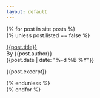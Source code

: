 ```yaml
---
layout: default
---
```


<div id="posts">

{% for post in site.posts %}   
    {% unless post.listed == false %}
        <div class="post">
            <div class="title"><a href="{{post.url}}">{{post.title}}</a></div>
            <div class="info">
                <div class="author">By {{post.author}}</div>
                <div class="date">
                    <i class="fa fa-calendar"></i>
                    {{post.date | date: "%-d %B %Y"}}
                </div>
            </div>
            <p>{{post.excerpt}}</p>
        </div>
    {% endunless %}   
{% endfor %}

</div>
